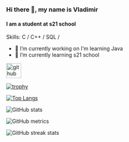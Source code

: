 ### Hi there 👋, my name is Vladimir
#### I am a student at s21 school

Skills: C / C++ / SQL /

- 🔭 I’m currently working on I'm learning Java 
- 🌱 I’m currently learning s21 school 


[<img src='https://cdn.jsdelivr.net/npm/simple-icons@3.0.1/icons/github.svg' alt='github' height='40'>](https://github.com/sparrvio)  

[![trophy](https://github-profile-trophy.vercel.app/?username=sparrvio)](https://github.com/ryo-ma/github-profile-trophy)

[![Top Langs](https://github-readme-stats.vercel.app/api/top-langs/?username=sparrvio)](https://github.com/anuraghazra/github-readme-stats)

![GitHub stats](https://github-readme-stats.vercel.app/api?username=sparrvio&show_icons=true)  

![GitHub metrics](https://metrics.lecoq.io/sparrvio)  

![GitHub streak stats](https://streak-stats.demolab.com/?user=sparrvio)  
